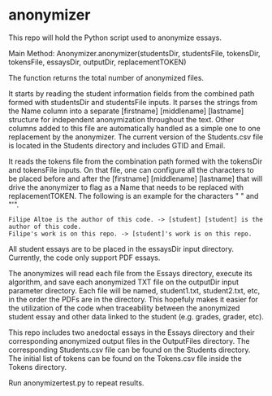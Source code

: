 # anonymizer
This repo will hold the Python script used to anonymize essays. 

Main Method:
Anonymizer.anonymizer(studentsDir, studentsFile, tokensDir, tokensFile, essaysDir, outputDir, replacementTOKEN)

The function returns the total number of anonymized files.

It starts by reading the student information fields from the combined path formed with studentsDir and studentsFile inputs. It parses the strings from the Name column into a separate [firstname] [middlename] [lastname] structure for independent anonymization throughout the text. Other columns added to this file are automatically handled as a simple one to one replacement by the anonymizer. The current version of the Students.csv file is located in the Students directory and includes GTID and Email.

It reads the tokens file from the combination path formed with the tokensDir and tokensFile inputs. On that file, one can configure all the characters to be placed before and after the [firstname] [middlename] [lastname] that will drive the anonymizer to flag as a Name that needs to be replaced with replacementTOKEN. The following is an example for the characters " " and "'". 

    Filipe Altoe is the author of this code. -> [student] [student] is the author of this code.
    Filipe's work is on this repo. -> [student]'s work is on this repo.

All student essays are to be placed in the essaysDir input directory. Currently, the code only support PDF essays.

The anonymizes will read each file from the Essays directory, execute its algorithm, and save each anonymized TXT file on the outputDir input parameter directory. Each file will be named, student1.txt, student2.txt, etc, in the order the PDFs are in the directory. This hopefuly makes it easier for the utilization of the code when traceability between the anonymized student essay and other data linked to the student (e.g. grades, grader, etc).

This repo includes two anedoctal essays in the Essays directory and their corresponding anonymized output files in the OutputFiles directory. The corresponding Students.csv file can be found on the Students directory. The initial list of tokens can be found on the Tokens.csv file inside the Tokens directory.

Run  anonymizertest.py to repeat results.

